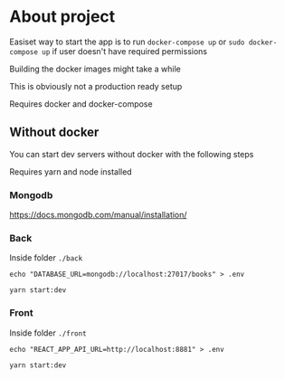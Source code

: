 # About project

Easiset way to start the app is to run `docker-compose up` or `sudo docker-compose up` if user doesn't have required permissions

Building the docker images might take a while

This is obviously not a production ready setup

Requires docker and docker-compose

## Without docker

You can start dev servers without docker with the following steps

Requires yarn and node installed

### Mongodb

https://docs.mongodb.com/manual/installation/

### Back

Inside folder `./back`

`echo "DATABASE_URL=mongodb://localhost:27017/books" > .env`

`yarn start:dev`

### Front

Inside folder `./front`

`echo "REACT_APP_API_URL=http://localhost:8881" > .env`

`yarn start:dev`
